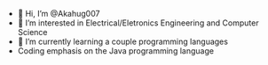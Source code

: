 - 👋 Hi, I’m @Akahug007
- 👀 I’m interested in Electrical/Eletronics Engineering and Computer Science
- 🌱 I’m currently learning a couple programming languages
- Coding emphasis on the Java programming language

<!---
Akahug007/Akahug007 is a ✨ special ✨ repository because its `README.md` (this file) appears on your GitHub profile.
You can click the Preview link to take a look at your changes.
--->
